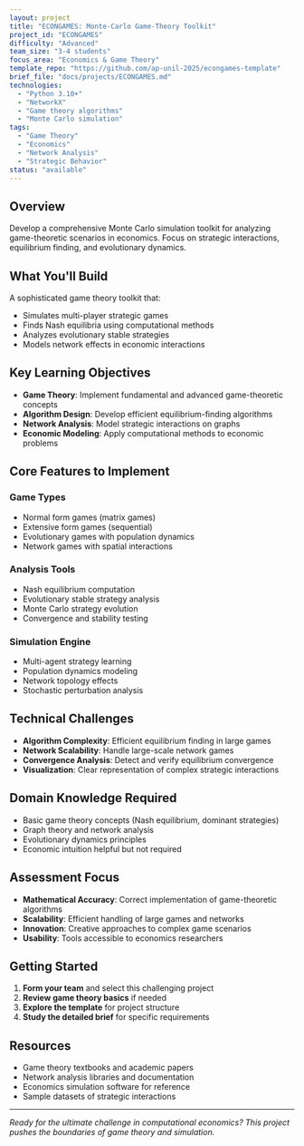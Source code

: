 ```yaml
---
layout: project
title: "ECONGAMES: Monte-Carlo Game-Theory Toolkit"
project_id: "ECONGAMES"
difficulty: "Advanced"
team_size: "3-4 students"
focus_area: "Economics & Game Theory"
template_repo: "https://github.com/ap-unil-2025/econgames-template"
brief_file: "docs/projects/ECONGAMES.md"
technologies:
  - "Python 3.10+"
  - "NetworkX"
  - "Game theory algorithms"
  - "Monte Carlo simulation"
tags:
  - "Game Theory"
  - "Economics"
  - "Network Analysis"
  - "Strategic Behavior"
status: "available"
---
```


## Overview

Develop a comprehensive Monte Carlo simulation toolkit for analyzing game-theoretic scenarios in economics. Focus on strategic interactions, equilibrium finding, and evolutionary dynamics.

## What You'll Build

A sophisticated game theory toolkit that:
- Simulates multi-player strategic games
- Finds Nash equilibria using computational methods
- Analyzes evolutionary stable strategies
- Models network effects in economic interactions

## Key Learning Objectives

- **Game Theory**: Implement fundamental and advanced game-theoretic concepts
- **Algorithm Design**: Develop efficient equilibrium-finding algorithms
- **Network Analysis**: Model strategic interactions on graphs
- **Economic Modeling**: Apply computational methods to economic problems

## Core Features to Implement

### Game Types
- Normal form games (matrix games)
- Extensive form games (sequential)
- Evolutionary games with population dynamics
- Network games with spatial interactions

### Analysis Tools
- Nash equilibrium computation
- Evolutionary stable strategy analysis
- Monte Carlo strategy evolution
- Convergence and stability testing

### Simulation Engine
- Multi-agent strategy learning
- Population dynamics modeling
- Network topology effects
- Stochastic perturbation analysis

## Technical Challenges

- **Algorithm Complexity**: Efficient equilibrium finding in large games
- **Network Scalability**: Handle large-scale network games
- **Convergence Analysis**: Detect and verify equilibrium convergence
- **Visualization**: Clear representation of complex strategic interactions

## Domain Knowledge Required

- Basic game theory concepts (Nash equilibrium, dominant strategies)
- Graph theory and network analysis
- Evolutionary dynamics principles
- Economic intuition helpful but not required

## Assessment Focus

- **Mathematical Accuracy**: Correct implementation of game-theoretic algorithms
- **Scalability**: Efficient handling of large games and networks
- **Innovation**: Creative approaches to complex game scenarios
- **Usability**: Tools accessible to economics researchers

## Getting Started

1. **Form your team** and select this challenging project
2. **Review game theory basics** if needed
3. **Explore the template** for project structure
4. **Study the detailed brief** for specific requirements

## Resources

- Game theory textbooks and academic papers
- Network analysis libraries and documentation
- Economics simulation software for reference
- Sample datasets of strategic interactions

---

*Ready for the ultimate challenge in computational economics? This project pushes the boundaries of game theory and simulation.*